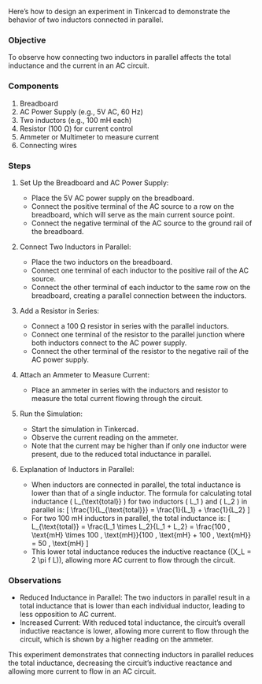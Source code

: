 Here’s how to design an experiment in Tinkercad to demonstrate the behavior of two inductors connected in parallel.

### Objective

To observe how connecting two inductors in parallel affects the total inductance and the current in an AC circuit.

### Components

1. Breadboard
2. AC Power Supply (e.g., 5V AC, 60 Hz)
3. Two inductors (e.g., 100 mH each)
4. Resistor (100 Ω) for current control
5. Ammeter or Multimeter to measure current
6. Connecting wires

### Steps

1. Set Up the Breadboard and AC Power Supply:
   - Place the 5V AC power supply on the breadboard.
   - Connect the positive terminal of the AC source to a row on the breadboard, which will serve as the main current source point.
   - Connect the negative terminal of the AC source to the ground rail of the breadboard.

2. Connect Two Inductors in Parallel:
   - Place the two inductors on the breadboard.
   - Connect one terminal of each inductor to the positive rail of the AC source.
   - Connect the other terminal of each inductor to the same row on the breadboard, creating a parallel connection between the inductors.

3. Add a Resistor in Series:
   - Connect a 100 Ω resistor in series with the parallel inductors.
   - Connect one terminal of the resistor to the parallel junction where both inductors connect to the AC power supply.
   - Connect the other terminal of the resistor to the negative rail of the AC power supply.

4. Attach an Ammeter to Measure Current:
   - Place an ammeter in series with the inductors and resistor to measure the total current flowing through the circuit.

5. Run the Simulation:
   - Start the simulation in Tinkercad.
   - Observe the current reading on the ammeter.
   - Note that the current may be higher than if only one inductor were present, due to the reduced total inductance in parallel.

6. Explanation of Inductors in Parallel:
   - When inductors are connected in parallel, the total inductance is lower than that of a single inductor. The formula for calculating total inductance \( L_{\text{total}} \) for two inductors \( L_1 \) and \( L_2 \) in parallel is:
     \[
     \frac{1}{L_{\text{total}}} = \frac{1}{L_1} + \frac{1}{L_2}
     \]
   - For two 100 mH inductors in parallel, the total inductance is:
     \[
     L_{\text{total}} = \frac{L_1 \times L_2}{L_1 + L_2} = \frac{100 \, \text{mH} \times 100 \, \text{mH}}{100 \, \text{mH} + 100 \, \text{mH}} = 50 \, \text{mH}
     \]
   - This lower total inductance reduces the inductive reactance (\(X_L = 2 \pi f L\)), allowing more AC current to flow through the circuit.

### Observations

- Reduced Inductance in Parallel: The two inductors in parallel result in a total inductance that is lower than each individual inductor, leading to less opposition to AC current.
- Increased Current: With reduced total inductance, the circuit’s overall inductive reactance is lower, allowing more current to flow through the circuit, which is shown by a higher reading on the ammeter.

This experiment demonstrates that connecting inductors in parallel reduces the total inductance, decreasing the circuit’s inductive reactance and allowing more current to flow in an AC circuit.
